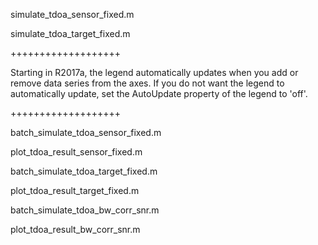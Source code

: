 simulate_tdoa_sensor_fixed.m

simulate_tdoa_target_fixed.m

+++++++++++++++++++

Starting in R2017a, the legend automatically updates when you add or remove data series from the axes. 
If you do not want the legend to automatically update, set the AutoUpdate property of the legend to 'off'.

+++++++++++++++++++

batch_simulate_tdoa_sensor_fixed.m

plot_tdoa_result_sensor_fixed.m

batch_simulate_tdoa_target_fixed.m

plot_tdoa_result_target_fixed.m

batch_simulate_tdoa_bw_corr_snr.m

plot_tdoa_result_bw_corr_snr.m
